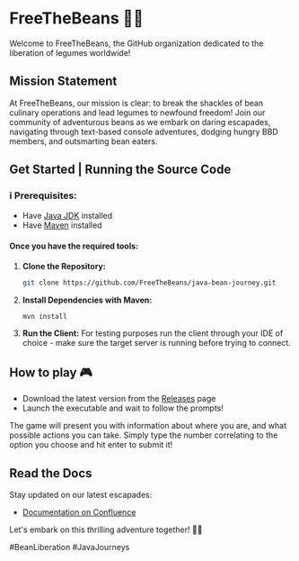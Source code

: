 # FreeTheBeans 🌱🚀

Welcome to FreeTheBeans, the GitHub organization dedicated to the liberation of legumes worldwide!

## Mission Statement

At FreeTheBeans, our mission is clear: to break the shackles of bean culinary operations and lead legumes to newfound freedom! Join our community of adventurous beans as we embark on daring escapades, navigating through text-based console adventures, dodging hungry BBD members, and outsmarting bean eaters.

## Get Started | Running the Source Code
### ℹ️ Prerequisites:
- Have [Java JDK](https://maven.apache.org/install.html) installed
- Have [Maven](https://maven.apache.org/install.html) installed

#### Once you have the required tools:

1. **Clone the Repository:**
   ```bash
   git clone https://github.com/FreeTheBeans/java-bean-journey.git

2. **Install Dependencies with Maven:**
   ```bash
   mvn install

4. **Run the Client:**
   For testing purposes run the client through your IDE of choice - make sure the target server is running before trying to connect.


## How to play 🎮
* Download the latest version from the [Releases](https://github.com/FreeTheBeans/java-bean-journey/releases) page
* Launch the executable and wait to follow the prompts!
  
The game will present you with information about where you are, and what possible actions you can take. Simply type the number correlating to the option you choose and hit enter to submit it!

## Read the Docs

Stay updated on our latest escapades:
- [Documentation on Confluence](https://thebeanteam.atlassian.net/wiki/spaces/FreeTheBea/overview?homepageId=295008)

Let's embark on this thrilling adventure together! 🌱🚀

\#BeanLiberation #JavaJourneys
